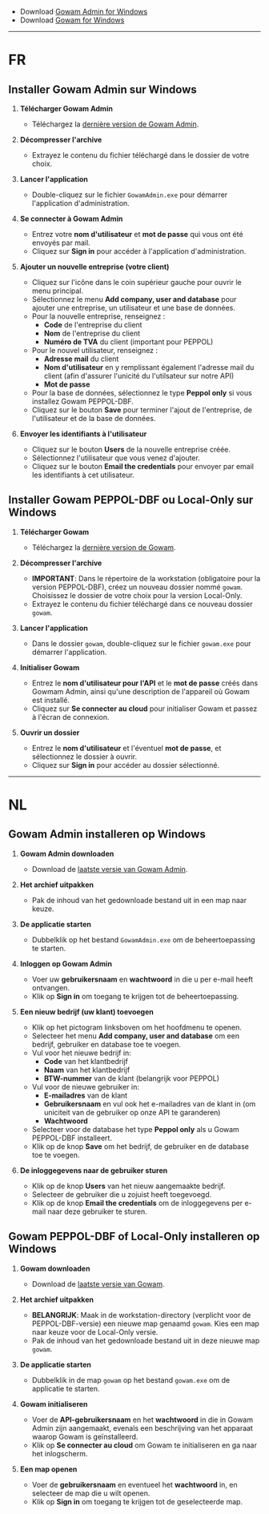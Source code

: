 - Download [Gowam Admin for Windows](gowam-admin-windows.zip)
- Download [Gowam for Windows](gowam-windows.zip)

---

# FR

## Installer Gowam Admin sur Windows

1. **Télécharger Gowam Admin**
    - Téléchargez la [dernière version de Gowam Admin](gowam-admin-windows.zip).

2. **Décompresser l'archive**
    - Extrayez le contenu du fichier téléchargé dans le dossier de votre choix.
    
3. **Lancer l'application**
    - Double-cliquez sur le fichier `GowamAdmin.exe` pour démarrer l'application d'administration.

4. **Se connecter à Gowam Admin**
    - Entrez votre **nom d'utilisateur** et **mot de passe** qui vous ont été envoyés par mail.
    - Cliquez sur **Sign in** pour accéder à l'application d'administration.

5. **Ajouter un nouvelle entreprise (votre client)**
    - Cliquez sur l'icône dans le coin supérieur gauche pour ouvrir le menu principal.
    - Sélectionnez le menu **Add company, user and database** pour ajouter une entreprise, un utilisateur et une base de données.
    - Pour la nouvelle entreprise, renseignez :
        - **Code** de l'entreprise du client
        - **Nom** de l'entreprise du client
        - **Numéro de TVA** du client (important pour PEPPOL)
    - Pour le nouvel utilisateur, renseignez :
        - **Adresse mail** du client
        - **Nom d'utilisateur** en y remplissant également l'adresse mail du client (afin d'assurer l'unicité du l'utilsateur sur notre API)
        - **Mot de passe**
    - Pour la base de données, sélectionnez le type **Peppol only** si vous installez Gowam PEPPOL-DBF.
    - Cliquez sur le bouton **Save** pour terminer l'ajout de l'entreprise, de l'utilisateur et de la base de données.

6. **Envoyer les identifiants à l'utilisateur**
    - Cliquez sur le bouton **Users** de la nouvelle entreprise créée.
    - Sélectionnez l'utilisateur que vous venez d'ajouter.
    - Cliquez sur le bouton **Email the credentials** pour envoyer par email les identifiants à cet utilisateur.

## Installer Gowam PEPPOL-DBF ou Local-Only sur Windows

1. **Télécharger Gowam**
    - Téléchargez la [dernière version de Gowam](gowam-windows.zip).

2. **Décompresser l'archive**
    - **IMPORTANT**: Dans le répertoire de la workstation (obligatoire pour la version PEPPOL-DBF), créez un nouveau dossier nommé `gowam`.
    Choisissez le dossier de votre choix pour la version Local-Only.
    - Extrayez le contenu du fichier téléchargé dans ce nouveau dossier `gowam`.
    
3. **Lancer l'application**
    - Dans le dossier `gowam`, double-cliquez sur le fichier `gowam.exe` pour démarrer l'application.

4. **Initialiser Gowam**
    - Entrez le **nom d'utilisateur pour l'API** et le **mot de passe** créés dans Gowmam Admin, ainsi qu'une description de l'appareil où Gowam est installé.
    - Cliquez sur **Se connecter au cloud** pour initialiser Gowam et passez à l'écran de connexion.

4. **Ouvrir un dossier**
    - Entrez le **nom d'utilisateur** et l'éventuel **mot de passe**, et sélectionnez le dossier à ouvrir.
    - Cliquez sur **Sign in** pour accéder au dossier sélectionné.

---

# NL

## Gowam Admin installeren op Windows

1. **Gowam Admin downloaden**
    - Download de [laatste versie van Gowam Admin](gowam-admin-windows.zip).

2. **Het archief uitpakken**
    - Pak de inhoud van het gedownloade bestand uit in een map naar keuze.

3. **De applicatie starten**
    - Dubbelklik op het bestand `GowamAdmin.exe` om de beheertoepassing te starten.

4. **Inloggen op Gowam Admin**
    - Voer uw **gebruikersnaam** en **wachtwoord** in die u per e-mail heeft ontvangen.
    - Klik op **Sign in** om toegang te krijgen tot de beheertoepassing.

5. **Een nieuw bedrijf (uw klant) toevoegen**
    - Klik op het pictogram linksboven om het hoofdmenu te openen.
    - Selecteer het menu **Add company, user and database** om een bedrijf, gebruiker en database toe te voegen.
    - Vul voor het nieuwe bedrijf in:
        - **Code** van het klantbedrijf
        - **Naam** van het klantbedrijf
        - **BTW-nummer** van de klant (belangrijk voor PEPPOL)
    - Vul voor de nieuwe gebruiker in:
        - **E-mailadres** van de klant
        - **Gebruikersnaam** en vul ook het e-mailadres van de klant in (om uniciteit van de gebruiker op onze API te garanderen)
        - **Wachtwoord**
    - Selecteer voor de database het type **Peppol only** als u Gowam PEPPOL-DBF installeert.
    - Klik op de knop **Save** om het bedrijf, de gebruiker en de database toe te voegen.

6. **De inloggegevens naar de gebruiker sturen**
    - Klik op de knop **Users** van het nieuw aangemaakte bedrijf.
    - Selecteer de gebruiker die u zojuist heeft toegevoegd.
    - Klik op de knop **Email the credentials** om de inloggegevens per e-mail naar deze gebruiker te sturen.

## Gowam PEPPOL-DBF of Local-Only installeren op Windows

1. **Gowam downloaden**
    - Download de [laatste versie van Gowam](gowam-windows.zip).

2. **Het archief uitpakken**
    - **BELANGRIJK**: Maak in de workstation-directory (verplicht voor de PEPPOL-DBF-versie) een nieuwe map genaamd `gowam`.
    Kies een map naar keuze voor de Local-Only versie.
    - Pak de inhoud van het gedownloade bestand uit in deze nieuwe map `gowam`.

3. **De applicatie starten**
    - Dubbelklik in de map `gowam` op het bestand `gowam.exe` om de applicatie te starten.

4. **Gowam initialiseren**
    - Voer de **API-gebruikersnaam** en het **wachtwoord** in die in Gowam Admin zijn aangemaakt, evenals een beschrijving van het apparaat waarop Gowam is geïnstalleerd.
    - Klik op **Se connecter au cloud** om Gowam te initialiseren en ga naar het inlogscherm.

4. **Een map openen**
    - Voer de **gebruikersnaam** en eventueel het **wachtwoord** in, en selecteer de map die u wilt openen.
    - Klik op **Sign in** om toegang te krijgen tot de geselecteerde map.
